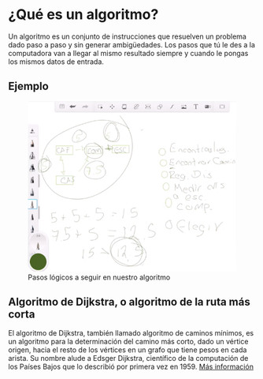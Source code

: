# ¿Qué es un algoritmo?

Un algoritmo es un conjunto de instrucciones que resuelven un problema dado paso a paso y sin generar ambigüedades. Los pasos que tú le des a la computadora van a llegar al mismo resultado siempre y cuando le pongas los mismos datos de entrada.

## Ejemplo

<figure>
    <img id="img1" src="../../assets/introduccion_a_los_algoritmos/que_es_un_algoritmo/1.png" alt="img1"/>
    <figcaption>Pasos lógicos a seguir en nuestro algoritmo</figcaption>
</figure>

## Algoritmo de Dijkstra, o algoritmo de la ruta más corta

El algoritmo de Dijkstra, también llamado algoritmo de caminos mínimos, es un algoritmo para la determinación del camino más corto, dado un vértice origen, hacia el resto de los vértices en un grafo que tiene pesos en cada arista. Su nombre alude a Edsger Dijkstra, científico de la computación de los Países Bajos que lo describió por primera vez en 1959. [Más información](https://es.wikipedia.org/wiki/Algoritmo_de_Dijkstra)